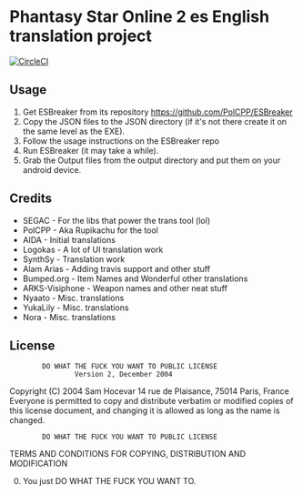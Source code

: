 # Phantasy Star Online 2 es English translation project

[![CircleCI](https://circleci.com/gh/PolCPP/PSO2es-Translation/tree/master.svg?style=svg)](https://circleci.com/gh/PolCPP/workflows/PSO2es-Translation/tree/master)

## Usage

1. Get ESBreaker from its repository https://github.com/PolCPP/ESBreaker
2. Copy the JSON files to the JSON directory (if it's not there create it on the same level as the EXE).
3. Follow the usage instructions on the ESBreaker repo
3. Run ESBreaker (it may take a while).
4. Grab the Output files from the output directory and put them on your android device.

## Credits


* SEGAC - For the libs that power the trans tool (lol)
* PolCPP - Aka Rupikachu for the tool
* AIDA - Initial translations
* Logokas - A lot of UI translation work
* SynthSy - Translation work
* Alam Arias - Adding travis support and other stuff 
* Bumped.org - Item Names and Wonderful other translations
* ARKS-Visiphone - Weapon names and other neat stuff
* Nyaato - Misc. translations
* YukaLily - Misc. translations
* Nora - Misc. translations

## License

            DO WHAT THE FUCK YOU WANT TO PUBLIC LICENSE
                    Version 2, December 2004
 
 Copyright (C) 2004 Sam Hocevar
  14 rue de Plaisance, 75014 Paris, France
 Everyone is permitted to copy and distribute verbatim or modified
 copies of this license document, and changing it is allowed as long
 as the name is changed.
 
            DO WHAT THE FUCK YOU WANT TO PUBLIC LICENSE
   TERMS AND CONDITIONS FOR COPYING, DISTRIBUTION AND MODIFICATION
 
  0. You just DO WHAT THE FUCK YOU WANT TO.
